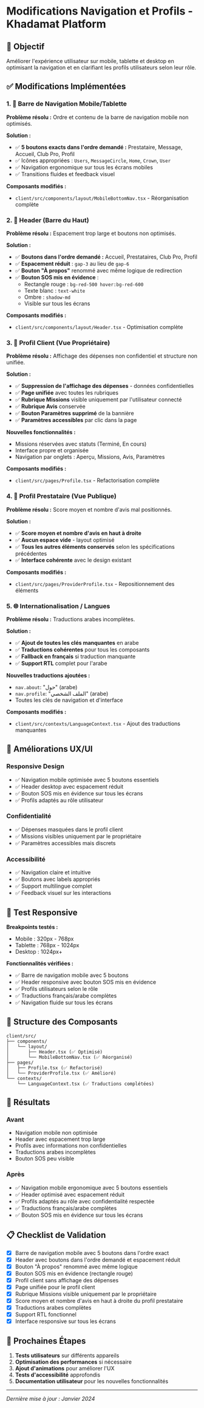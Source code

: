 # Modifications Navigation et Profils - Khadamat Platform

## 🎯 Objectif
Améliorer l'expérience utilisateur sur mobile, tablette et desktop en optimisant la navigation et en clarifiant les profils utilisateurs selon leur rôle.

## ✅ Modifications Implémentées

### 1. 📱 Barre de Navigation Mobile/Tablette

**Problème résolu :** Ordre et contenu de la barre de navigation mobile non optimisés.

**Solution :**
- ✅ **5 boutons exacts dans l'ordre demandé :** Prestataire, Message, Accueil, Club Pro, Profil
- ✅ Icônes appropriées : `Users`, `MessageCircle`, `Home`, `Crown`, `User`
- ✅ Navigation ergonomique sur tous les écrans mobiles
- ✅ Transitions fluides et feedback visuel

**Composants modifiés :**
- `client/src/components/layout/MobileBottomNav.tsx` - Réorganisation complète

### 2. 🧭 Header (Barre du Haut)

**Problème résolu :** Espacement trop large et boutons non optimisés.

**Solution :**
- ✅ **Boutons dans l'ordre demandé :** Accueil, Prestataires, Club Pro, Profil
- ✅ **Espacement réduit** : `gap-3` au lieu de `gap-6`
- ✅ **Bouton "À propos"** renommé avec même logique de redirection
- ✅ **Bouton SOS mis en évidence** :
  - Rectangle rouge : `bg-red-500 hover:bg-red-600`
  - Texte blanc : `text-white`
  - Ombre : `shadow-md`
  - Visible sur tous les écrans

**Composants modifiés :**
- `client/src/components/layout/Header.tsx` - Optimisation complète

### 3. 👤 Profil Client (Vue Propriétaire)

**Problème résolu :** Affichage des dépenses non confidentiel et structure non unifiée.

**Solution :**
- ✅ **Suppression de l'affichage des dépenses** - données confidentielles
- ✅ **Page unifiée** avec toutes les rubriques
- ✅ **Rubrique Missions** visible uniquement par l'utilisateur connecté
- ✅ **Rubrique Avis** conservée
- ✅ **Bouton Paramètres supprimé** de la bannière
- ✅ **Paramètres accessibles** par clic dans la page

**Nouvelles fonctionnalités :**
- Missions réservées avec statuts (Terminé, En cours)
- Interface propre et organisée
- Navigation par onglets : Aperçu, Missions, Avis, Paramètres

**Composants modifiés :**
- `client/src/pages/Profile.tsx` - Refactorisation complète

### 4. 👷 Profil Prestataire (Vue Publique)

**Problème résolu :** Score moyen et nombre d'avis mal positionnés.

**Solution :**
- ✅ **Score moyen et nombre d'avis en haut à droite**
- ✅ **Aucun espace vide** - layout optimisé
- ✅ **Tous les autres éléments conservés** selon les spécifications précédentes
- ✅ **Interface cohérente** avec le design existant

**Composants modifiés :**
- `client/src/pages/ProviderProfile.tsx` - Repositionnement des éléments

### 5. 🌐 Internationalisation / Langues

**Problème résolu :** Traductions arabes incomplètes.

**Solution :**
- ✅ **Ajout de toutes les clés manquantes** en arabe
- ✅ **Traductions cohérentes** pour tous les composants
- ✅ **Fallback en français** si traduction manquante
- ✅ **Support RTL** complet pour l'arabe

**Nouvelles traductions ajoutées :**
- `nav.about`: "حول" (arabe)
- `nav.profile`: "الملف الشخصي" (arabe)
- Toutes les clés de navigation et d'interface

**Composants modifiés :**
- `client/src/contexts/LanguageContext.tsx` - Ajout des traductions manquantes

## 🎨 Améliorations UX/UI

### Responsive Design
- ✅ Navigation mobile optimisée avec 5 boutons essentiels
- ✅ Header desktop avec espacement réduit
- ✅ Bouton SOS mis en évidence sur tous les écrans
- ✅ Profils adaptés au rôle utilisateur

### Confidentialité
- ✅ Dépenses masquées dans le profil client
- ✅ Missions visibles uniquement par le propriétaire
- ✅ Paramètres accessibles mais discrets

### Accessibilité
- ✅ Navigation claire et intuitive
- ✅ Boutons avec labels appropriés
- ✅ Support multilingue complet
- ✅ Feedback visuel sur les interactions

## 📱 Test Responsive

**Breakpoints testés :**
- Mobile : 320px - 768px
- Tablette : 768px - 1024px  
- Desktop : 1024px+

**Fonctionnalités vérifiées :**
- ✅ Barre de navigation mobile avec 5 boutons
- ✅ Header responsive avec bouton SOS mis en évidence
- ✅ Profils utilisateurs selon le rôle
- ✅ Traductions français/arabe complètes
- ✅ Navigation fluide sur tous les écrans

## 🔧 Structure des Composants

```
client/src/
├── components/
│   └── layout/
│       ├── Header.tsx (✅ Optimisé)
│       └── MobileBottomNav.tsx (✅ Réorganisé)
├── pages/
│   ├── Profile.tsx (✅ Refactorisé)
│   └── ProviderProfile.tsx (✅ Amélioré)
└── contexts/
    └── LanguageContext.tsx (✅ Traductions complétées)
```

## 🚀 Résultats

### Avant
- Navigation mobile non optimisée
- Header avec espacement trop large
- Profils avec informations non confidentielles
- Traductions arabes incomplètes
- Bouton SOS peu visible

### Après
- ✅ Navigation mobile ergonomique avec 5 boutons essentiels
- ✅ Header optimisé avec espacement réduit
- ✅ Profils adaptés au rôle avec confidentialité respectée
- ✅ Traductions français/arabe complètes
- ✅ Bouton SOS mis en évidence sur tous les écrans

## 📋 Checklist de Validation

- [x] Barre de navigation mobile avec 5 boutons dans l'ordre exact
- [x] Header avec boutons dans l'ordre demandé et espacement réduit
- [x] Bouton "À propos" renommé avec même logique
- [x] Bouton SOS mis en évidence (rectangle rouge)
- [x] Profil client sans affichage des dépenses
- [x] Page unifiée pour le profil client
- [x] Rubrique Missions visible uniquement par le propriétaire
- [x] Score moyen et nombre d'avis en haut à droite du profil prestataire
- [x] Traductions arabes complètes
- [x] Support RTL fonctionnel
- [x] Interface responsive sur tous les écrans

## 🎯 Prochaines Étapes

1. **Tests utilisateurs** sur différents appareils
2. **Optimisation des performances** si nécessaire
3. **Ajout d'animations** pour améliorer l'UX
4. **Tests d'accessibilité** approfondis
5. **Documentation utilisateur** pour les nouvelles fonctionnalités

---

*Dernière mise à jour : Janvier 2024* 